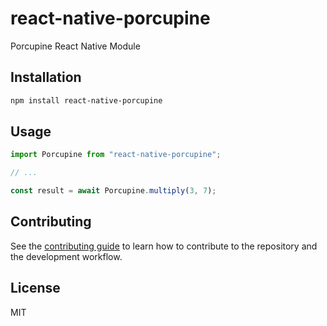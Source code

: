 # react-native-porcupine

Porcupine React Native Module

## Installation

```sh
npm install react-native-porcupine
```

## Usage

```js
import Porcupine from "react-native-porcupine";

// ...

const result = await Porcupine.multiply(3, 7);
```

## Contributing

See the [contributing guide](CONTRIBUTING.md) to learn how to contribute to the repository and the development workflow.

## License

MIT
